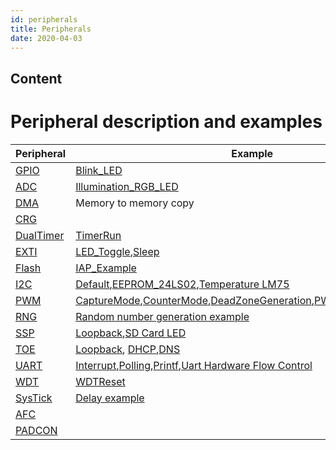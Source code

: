 ```yaml
---
id: peripherals
title: Peripherals
date: 2020-04-03
---
```



## Content

# Peripheral description and examples
|Peripheral                                                                           | Example                                                                          |
|-------------------------------------------------------------------------------------|----------------------------------------------------------------------------------|
|[GPIO](gpio.md)          |[Blink_LED](blink_led.md)|
|[ADC](adc.md)            |[Illumination_RGB_LED]()                                                          | 
|[DMA](dma.md)            |Memory to memory copy|
|[CRG](crg.md)            |     |
|[DualTimer](dualtimer.md)|[TimerRun]()|
|[EXTI](exti.md)          |[LED_Toggle](),[Sleep]()|
|[Flash](flash.md)        |[IAP_Example]()|
|[I2C](i2c.md)            |[Default](),[EEPROM_24LS02](),[Temperature LM75]()|
|[PWM](pwm.md)            |[CaptureMode](),[CounterMode](),[DeadZoneGeneration](),[PWMOutput](),[TimerMode]()|
|[RNG](rng.md)            |[Random number generation example]()|
|[SSP](ssp.md)            |[Loopback](),[SD Card LED]()|
|[TOE](toe.md)            |[Loopback](), [DHCP](),[DNS]()|
|[UART](uart.md)          |[Interrupt](),[Polling](),[Printf](),[Uart Hardware Flow Control]()|
|[WDT](wdt.md)            |[WDTReset]()|
|[SysTick](systick.md)    | [Delay example]()|
|[AFC](afc.md)            |     |
|[PADCON](padcon.md)      |     |

